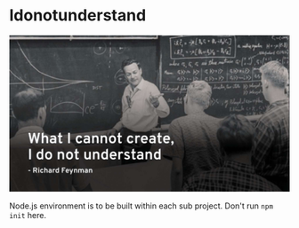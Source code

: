 # Idonotunderstand

![What I cannot create, I do not understand](wicncidnu.jpg)

Node.js environment is to be built within each sub project. Don't run `npm init` here.
